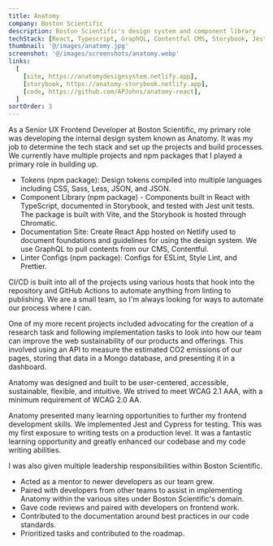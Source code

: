```yaml
---
title: Anatomy
company: Boston Scientific
description: Boston Scientific's design system and component library
techStack: [React, Typescript, GraphQL, Contentful CMS, Storybook, Jest, React Testing Library, Vite]
thumbnail: '@/images/anatomy.jpg'
screenshot: '@/images/screenshots/anatomy.webp'
links:
  [
    [site, https://anatomydesignsystem.netlify.app],
    [storybook, https://anatomy-storybook.netlify.app],
    [code, https://github.com/APJohns/anatomy-react],
  ]
sortOrder: 3
---
```


As a Senior UX Frontend Developer at Boston Scientific, my primary role was developing the internal design system known as Anatomy. It was my job to determine the tech stack and set up the projects and build processes. We currently have multiple projects and npm packages that I played a primary role in building up.

- Tokens (npm package): Design tokens compiled into multiple languages including CSS, Sass, Less, JSON, and JSON.
- Component Library (npm package) - Components built in React with TypeScript, documented in Storybook, and tested with Jest unit tests. The package is built with Vite, and the Storybook is hosted through Chromatic.
- Documentation Site: Create React App hosted on Netlify used to document foundations and guidelines for using the design system. We use GraphQL to pull contents from our CMS, Contentful.
- Linter Configs (npm package): Configs for ESLint, Style Lint, and Prettier.

CI/CD is built into all of the projects using various hosts that hook into the repository and GitHub Actions to automate anything from linting to publishing. We are a small team, so I'm always looking for ways to automate our process where I can.

One of my more recent projects included advocating for the creation of a research task and following implementation tasks to look into how our team can improve the web sustainability of our products and offerings. This involved using an API to measure the estimated CO2 emissions of our pages, storing that data in a Mongo database, and presenting it in a dashboard.

Anatomy was designed and built to be user-centered, accessible, sustainable, flexible, and intuitive. We strived to meet WCAG 2.1 AAA, with a minimum requirement of WCAG 2.0 AA.

Anatomy presented many learning opportunities to further my frontend development skills. We implemented Jest and Cypress for testing. This was my first exposure to writing tests on a production level. It was a fantastic learning opportunity and greatly enhanced our codebase and my code writing abilities.

I was also given multiple leadership responsibilities within Boston Scientific.

- Acted as a mentor to newer developers as our team grew.
- Paired with developers from other teams to assist in implementing Anatomy within the various sites under Boston Scientific's domain.
- Gave code reviews and paired with developers on frontend work.
- Contributed to the documentation around best practices in our code standards.
- Prioritized tasks and contributed to the roadmap.
